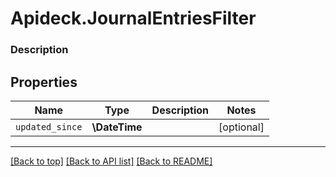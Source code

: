 # Apideck.JournalEntriesFilter

### Description

## Properties
Name | Type | Description | Notes
------------ | ------------- | ------------- | -------------
`updated_since` | **\DateTime** |  | [optional] 





---

[[Back to top]](#) [[Back to API list]](../../../../README.md#documentation-for-api-endpoints) [[Back to README]](../../../../README.md)


